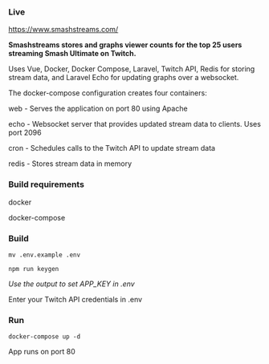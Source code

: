 ### Live
https://www.smashstreams.com/

**Smashstreams stores and graphs viewer counts for the top 25 users streaming Smash Ultimate on Twitch.**

Uses Vue, Docker, Docker Compose, Laravel, Twitch API, Redis for storing stream data, and Laravel Echo for updating graphs over a websocket.

The docker-compose configuration creates four containers:

web - Serves the application on port 80 using Apache

echo - Websocket server that provides updated stream data to clients. Uses port 2096

cron - Schedules calls to the Twitch API to update stream data

redis - Stores stream data in memory

### Build requirements
docker

docker-compose

### Build
`mv .env.example .env`

`npm run keygen`

*Use the output to set APP_KEY in .env*

Enter your Twitch API credentials in .env

### Run
`docker-compose up -d`

App runs on port 80
